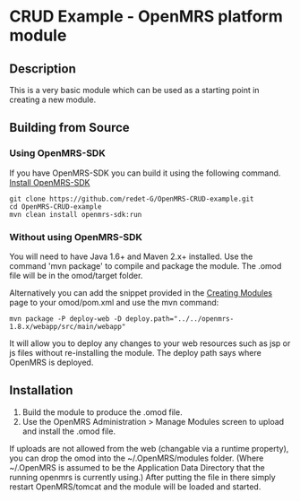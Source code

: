 CRUD Example - OpenMRS platform module
==========================

Description
-----------
This is a very basic module which can be used as a starting point in creating a new module.

Building from Source
--------------------

### Using OpenMRS-SDK
If you have OpenMRS-SDK you can build it using the following command. [Install OpenMRS-SDK ](https://github.com/openmrs/openmrs-sdk)
   
    git clone https://github.com/redet-G/OpenMRS-CRUD-example.git
    cd OpenMRS-CRUD-example
    mvn clean install openmrs-sdk:run

### Without using OpenMRS-SDK
You will need to have Java 1.6+ and Maven 2.x+ installed.  Use the command 'mvn package' to 
compile and package the module.  The .omod file will be in the omod/target folder.

Alternatively you can add the snippet provided in the [Creating Modules](https://wiki.openmrs.org/x/cAEr) page to your 
omod/pom.xml and use the mvn command:

    mvn package -P deploy-web -D deploy.path="../../openmrs-1.8.x/webapp/src/main/webapp"

It will allow you to deploy any changes to your web 
resources such as jsp or js files without re-installing the module. The deploy path says 
where OpenMRS is deployed.

Installation
------------
1. Build the module to produce the .omod file.
2. Use the OpenMRS Administration > Manage Modules screen to upload and install the .omod file.

If uploads are not allowed from the web (changable via a runtime property), you can drop the omod
into the ~/.OpenMRS/modules folder.  (Where ~/.OpenMRS is assumed to be the Application 
Data Directory that the running openmrs is currently using.)  After putting the file in there 
simply restart OpenMRS/tomcat and the module will be loaded and started.
